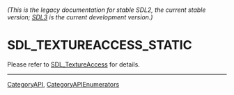 ###### (This is the legacy documentation for stable SDL2, the current stable version; [SDL3](https://wiki.libsdl.org/SDL3/) is the current development version.)
# SDL_TEXTUREACCESS_STATIC

Please refer to [SDL_TextureAccess](SDL_TextureAccess) for details.

----
[CategoryAPI](CategoryAPI), [CategoryAPIEnumerators](CategoryAPIEnumerators)

